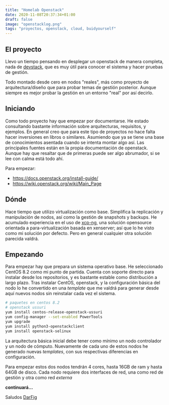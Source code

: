```yaml
---
title: "Homelab Openstack"
date: 2020-11-08T20:37:34+01:00
draft: false
image: "openstacklog.png"
tags: "proyectos, openstack, cloud, buidyourself"
---
```


## El proyecto

Llevo un tiempo pensando en desplegar un openstack de manera completa, nada de [devstack](https://docs.openstack.org/devstack/latest/), que es muy útil para conocer el sistema y hacer pruebas de gestión.

<!--more-->

Todo montado desde cero en nodos "reales", más como proyecto de arquitectura/diseño que para probar temas de gestión posterior. Aunque siempre es mejor probar la gestión en un entorno "real" por así decirlo.

## Iniciando

Como todo proyecto hay que empezar por documentarse. He estado consultando bastante información sobre arquitecturas, requisitos, y ejemplos. En general creo que para este tipo de proyectos no hace falta hacer inversiones en libros o similares. Asumiendo que ya se tiene una base de conocimientos asentada cuando se intenta montar algo así. Las principales fuentes están en la propia documentación de openstack. Aunque hay que resaltar que de primeras puede ser algo abrumador, si se lee con calma está todo ahí.

Para empezar:

- https://docs.openstack.org/install-guide/
- https://wiki.openstack.org/wiki/Main_Page
 

## Dónde

Hace tiempo que utilizo virtualización como base. Simplifica la replicación y manipulación de nodos, así como la gestión de snapshots y backups. He acumulado experiencia en el uso de [xcp-ng](https://xcp-ng.org/), una solución opensource orientada a para-virtualización basada en xenserver; así que lo he visto como mi solución por defecto. Pero en general cualquier otra solución parecida valdrá.


## Empezando

Para empezar hay que prepara un sistema operativo base. He seleccionado CentOS 8.2 como mi punto de partida. Cuenta con soporte directo para instalar desde los repositorios, y es bastante estable como distribución a largo plazo. Tras instalar CentOS, openstack, y la configuración básica del nodo lo he convertido en una *template* que me valdrá para generar desde aquí nuevos nodos sin reinstalar cada vez el sistema.


```bash
# paquetes en centos 8.2
# openstack ussuri
yum install centos-release-openstack-ussuri
yum config-manager --set-enabled PowerTools
yum upgrade
yum install python3-openstackclient
yum install openstack-selinux
```

La arquitectura básica inicial debe tener como mínimo un nodo controlador y un nodo de cómputo. Nuevamente de cada uno de estos nodos he generado nuevas *templates*, con sus respectivas diferencias en configuración.

Para empezar estos dos nodos tendrán 4 cores, hasta 16GB de ram y hasta 64GB de disco. Cada nodo requiere dos interfaces de red, una como red de gestión y otra como red *externa*

**continuará...**

Saludos
[DarFig](https://github.com/DarFig)